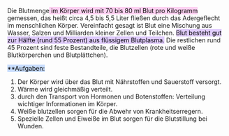 Die Blutmenge<mark style="background: #FFB8EBA6;"> im Körper wird mit 70 bis 80 ml Blut pro Kilogramm</mark> gemessen, das heißt circa 4,5 bis 5,5 Liter fließen durch das Adergeflecht im menschlichen Körper.
Vereinfacht gesagt ist Blut eine Mischung aus Wasser, Salzen und Milliarden kleiner Zellen und Teilchen. <mark style="background: #D2B3FFA6;">Blut besteht gut zur Hälfte (rund 55 Prozent) aus flüssigem Blutplasma.</mark> Die restlichen rund 45 Prozent sind feste Bestandteile, die Blutzellen (rote und weiße Blutkörperchen und Blutplättchen).

<mark style="background: #ADCCFFA6;">**Aufgaben:</mark>
1. Der Körper wird über das Blut mit Nährstoffen und Sauerstoff versorgt.
2. Wärme wird gleichmäßig verteilt.
3. durch den Transport von Hormonen und Botenstoffen: Verteilung wichtiger Informationen im Körper.
4. Weiße blutzellen sorgen für die Abwehr von Krankheitserregern.
5. Spezielle Zellen und Eiweiße im Blut sorgen für die Blutstillung bei Wunden.
